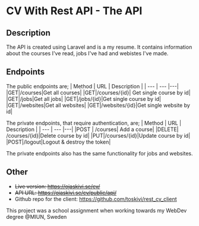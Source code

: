 # CV With Rest API - The API

## Description
The API is created using Laravel and is a my resume. It contains information about the courses I've read, jobs I've had and webistes I've made.

## Endpoints

The public endpoints are;
|  Method | URL | Description |
| --- | --- |---|
|GET|/courses|Get all courses|
|GET|/courses/{id}| Get single course by id|
|GET|/jobs|Get all jobs|
|GET|/jobs/{id}|Get single course by id|
|GET|/websites|Get all websites|
|GET|/websites/{id}|Get single website by id|

The private endpoints, that require authentication, are;
|  Method | URL | Description |
| --- | --- |---|
|POST | /courses| Add a course|
|DELETE| /courses/{id}|Delete course by id|
|PUT|/courses/{id}|Update course by id|
|POST|/logout|Logout & destroy the token|

The private endpoints also has the same functionality for jobs and websites.

## Other
- ~~Live version: https://ojaskivi.se/cv/~~
- ~~API URL: https://ojaskivi.se/cv/public/api/~~
- Github repo for the client: https://github.com/toskivi/rest_cv_client

This project was a school assignment when working towards my WebDev degree @MIUN, Sweden
